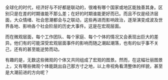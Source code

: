全球化的时代，经济好与不好都是联动的，很难有哪个国家或地区能独善其身。区别只是在差的时期谁能不那么差；在好的时期谁能更好而已。而且不仅是经济层面，大众情绪、社会思潮都会与之联动，这些再进而影响政治，逐渐演变成波及世界各地、影响各个社会阶层的历史大事件。这是在宏观层面。

而在微观层面，每个工作团队、每个家庭、每个个体的情况又会表现出巨大的差异。他们有的可能深受宏观层面事件的影响而随之潮起潮落，也有的似乎事不关己，还有的甚至能逆势而动。

有趣的是，无数这些微观的个体又共同组成了宏观的图景。然而，在这幅壮丽图景上，又有哪些微观个体能跳出自己那方寸之地，以上帝视角看清整体的样貌，甚至是大潮前进的方向呢？